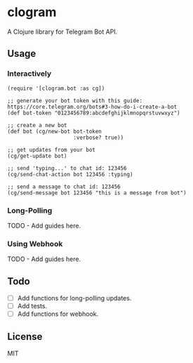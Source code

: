 # clogram

A Clojure library for Telegram Bot API.

## Usage

### Interactively

```
(require '[clogram.bot :as cg])

;; generate your bot token with this guide: https://core.telegram.org/bots#3-how-do-i-create-a-bot
(def bot-token "0123456789:abcdefghijklmnopqrstuvwxyz")

;; create a new bot
(def bot (cg/new-bot bot-token
                     :verbose? true))

;; get updates from your bot
(cg/get-update bot)

;; send 'typing...' to chat id: 123456
(cg/send-chat-action bot 123456 :typing)

;; send a message to chat id: 123456
(cg/send-message bot 123456 "this is a message from bot")
```

### Long-Polling

TODO - Add guides here.

### Using Webhook

TODO - Add guides here.

## Todo

- [ ] Add functions for long-polling updates.
- [ ] Add tests.
- [ ] Add functions for webhook.

## License

MIT


